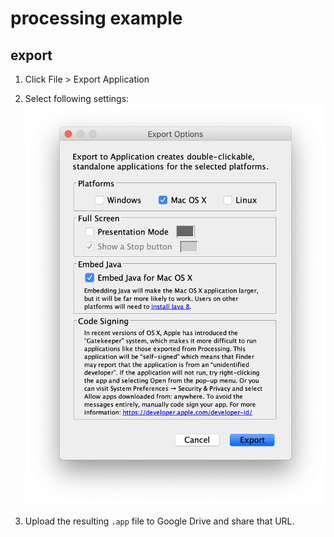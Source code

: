 # processing example

## export

1. Click File > Export Application

2. Select following settings: ![](../_images/processing_export.png)

3. Upload the resulting `.app` file to Google Drive and share that URL.
